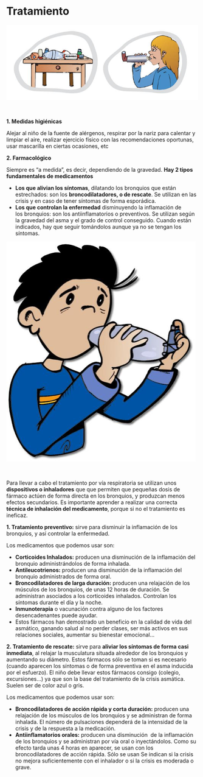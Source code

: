# Tratamiento


![Fig.3.12. Asma. Documento de Asma en Pediatría. DG Salud Pública](img/M3_12.jpg)


 

**1\. Medidas higiénicas**

Alejar al niño de la fuente de alérgenos, respirar por la nariz para calentar y limpiar el aire, realizar ejercicio físico con las recomendaciones oportunas, usar mascarilla en ciertas ocasiones, etc

**2\. Farmacológico**

Siempre es “a medida”, es decir, dependiendo de la gravedad. **Hay 2 tipos fundamentales de medicamentos**

*   **Los que alivian los síntomas**, dilatando los bronquios que están estrechados: son los **broncodilatadores, o de rescate**. Se utilizan en las crisis y en caso de tener síntomas de forma esporádica.
*   **Los que controlan la enfermedad** disminuyendo la inflamación de los bronquios: son los antiinflamatorios o preventivos. Se utilizan según la gravedad del asma y el grado de control conseguido. Cuando están indicados, hay que seguir tomándolos aunque ya no se tengan los síntomas.


![Fig.3.13. Tratamiento de asma. Documento de Asma en Pediatría. DG Salud Pública](img/M3_13.jpg)


   

Para llevar a cabo el tratamiento por vía respiratoria se utilizan unos **dispositivos o inhaladores** que que permiten que pequeñas dosis de fármaco actúen de forma directa en los bronquios, y produzcan menos efectos secundarios. Es importante aprender a realizar una correcta **técnica de inhalación del medicamento**, porque si no el tratamiento es ineficaz.

**1\. Tratamiento preventivo:** sirve para disminuir la inflamación de los bronquios, y así controlar la enfermedad.

Los medicamentos que podemos usar son:

*   **Corticoides Inhalados:** producen una disminución de la inflamación del bronquio administrándolos de forma inhalada.
*   **Antileucotrienos:** producen una disminución de la inflamación del bronquio administrados de forma oral.
*   **Broncodilatadores de larga duración:** producen una relajación de los músculos de los bronquios, de unas 12 horas de duración. Se administran asociados a los corticoides inhalados. Controlan los síntomas durante el día y la noche.
*   **Inmunoterapia** o vacunación contra alguno de los factores desencadenantes puede ayudar.
*   Estos fármacos han demostrado un beneficio en la calidad de vida del asmático, ganando salud al no perder clases, ser más activos en sus relaciones sociales, aumentar su bienestar emocional...

**2\. Tratamiento de rescate:** sirve para **aliviar los síntomas de forma casi inmediata**, al relajar la musculatura situada alrededor de los bronquios y aumentando su diámetro. Estos fármacos sólo se toman si es necesario (cuando aparecen los síntomas o de forma preventiva en el asma inducida por el esfuerzo). El niño debe llevar estos fármacos consigo (colegio, excursiones...) ya que son la base del tratamiento de la crisis asmática. Suelen ser de color azul o gris.

Los medicamentos que podemos usar son:

*   **Broncodilatadores de acción rápida y corta duración:** producen una relajación de los músculos de los bronquios y se administran de forma inhalada. El número de pulsaciones dependerá de la intensidad de la crisis y de la respuesta a la medicación.
*   **Antiinflamatorios orales:** producen una disminución  de la inflamación de los bronquios y se administran por vía oral o inyectándolos. Como su efecto tarda unas 4 horas en aparecer, se usan con los broncodilatadores de acción rápida. Sólo se usan Se indican si la crisis no mejora suficientemente con el inhalador o si la crisis es moderada o grave.

